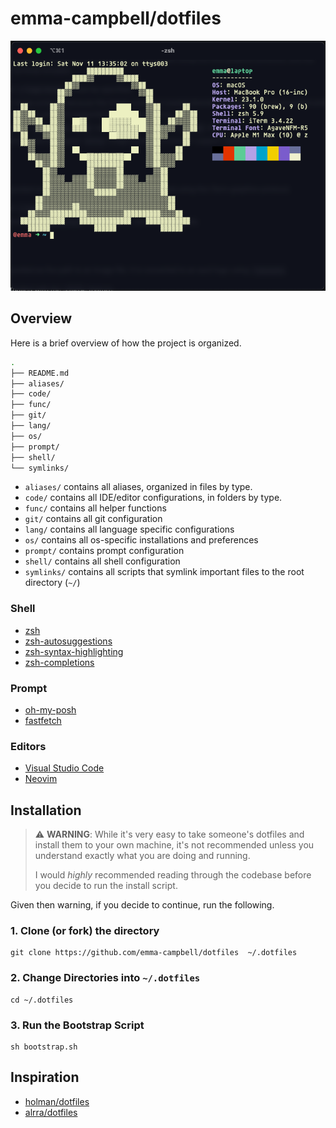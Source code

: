# emma-campbell/dotfiles

<p align="center">
<img src="https://github.com/emma-campbell/dotfiles/blob/master/media/terminal.png" height="400px"/>
</p>

## Overview

Here is a brief overview of how the project is organized.

```sh
.
├── README.md
├── aliases/
├── code/
├── func/
├── git/
├── lang/
├── os/
├── prompt/
├── shell/
└── symlinks/
```

- `aliases/` contains all aliases, organized in files by type.
- `code/` contains all IDE/editor configurations, in folders by type.
- `func/` contains all helper functions
- `git/` contains all git configuration
- `lang/` contains all language specific configurations
- `os/` contains all os-specific installations and preferences
- `prompt/` contains prompt configuration
- `shell/` contains all shell configuration
- `symlinks/` contains all scripts that symlink important files to the root directory (`~/`)

### Shell

- [zsh](https://www.zsh.org/)
- [zsh-autosuggestions](https://github.com/zsh-users/zsh-autosuggestions)
- [zsh-syntax-highlighting](https://github.com/zsh-users/zsh-syntax-highlighting)
- [zsh-completions](https://github.com/zsh-users/zsh-completions)

### Prompt

- [oh-my-posh](https://ohmyposh.dev/)
- [fastfetch](https://github.com/fastfetch-cli/fastfetch)

### Editors

- [Visual Studio Code](https://code.visualstudio.com/)
- [Neovim](https://neovim.io/)

## Installation

> ⚠️ **WARNING**: While it's very easy to take someone's dotfiles and install them to your own machine, it's not recommended unless you understand exactly what you are doing and running.
>
> I would _highly_ recommended reading through the codebase before you decide to run the install script.

Given then warning, if you decide to continue, run the following.

### 1. Clone (or fork) the directory

```shell
git clone https://github.com/emma-campbell/dotfiles  ~/.dotfiles
```

### 2. Change Directories into `~/.dotfiles`

```shell
cd ~/.dotfiles
```

### 3. Run the Bootstrap Script

```
sh bootstrap.sh
```

## Inspiration

- [holman/dotfiles](https://github.com/holman/dotfiles)
- [alrra/dotfiles](https://github.com/alrra/dotfiles)
